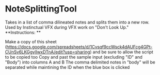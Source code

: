 # NoteSplittingTool
Takes in a list of comma dilineated notes and splits them into a new row. Used by Instinctual VFX during VFX work on "Don't Look Up."
**Instructions: **

Make a copy of this sheet (https://docs.google.com/spreadsheets/d/1Cvsqf9ccWsck4dAUFcg4GPt-CUnSv6LKGgylIwxDTnA/edit?usp=sharing) and be sure to allow the script to be copied too
Copy and past the sample input (excluding "ID" and "Body") into columns A and B
The comma delimited notes in "body" will be separated while maintining the ID when the blue box is clicked
